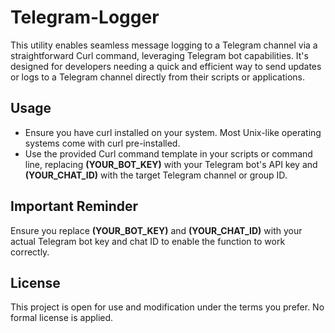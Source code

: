 # Telegram-Logger
This utility enables seamless message logging to a Telegram channel via a straightforward Curl command, leveraging Telegram bot capabilities. It's designed for developers needing a quick and efficient way to send updates or logs to a Telegram channel directly from their scripts or applications.

## Usage
- Ensure you have curl installed on your system. Most Unix-like operating systems come with curl pre-installed.
- Use the provided Curl command template in your scripts or command line, replacing **(YOUR_BOT_KEY)** with your Telegram bot's API key and **(YOUR_CHAT_ID)** with the target Telegram channel or group ID.

## Important Reminder
Ensure you replace **(YOUR_BOT_KEY)** and **(YOUR_CHAT_ID)** with your actual Telegram bot key and chat ID to enable the function to work correctly.

## License
This project is open for use and modification under the terms you prefer. No formal license is applied.
